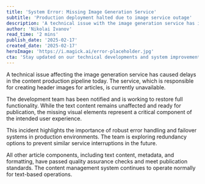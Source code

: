 ```yaml
---
title: 'System Error: Missing Image Generation Service'
subtitle: 'Production deployment halted due to image service outage'
description: 'A technical issue with the image generation service has interrupted the content production pipeline, highlighting the need for robust failover systems in production environments.'
author: 'Nikolai Ivanov'
read_time: '2 mins'
publish_date: '2025-02-17'
created_date: '2025-02-17'
heroImage: 'https://i.magick.ai/error-placeholder.jpg'
cta: 'Stay updated on our technical developments and system improvements by following us on LinkedIn. Our engineering team regularly shares insights about building resilient production systems.'
---
```


A technical issue affecting the image generation service has caused delays in the content production pipeline today. The service, which is responsible for creating header images for articles, is currently unavailable.

The development team has been notified and is working to restore full functionality. While the text content remains unaffected and ready for publication, the missing visual elements represent a critical component of the intended user experience.

This incident highlights the importance of robust error handling and failover systems in production environments. The team is exploring redundancy options to prevent similar service interruptions in the future.

All other article components, including text content, metadata, and formatting, have passed quality assurance checks and meet publication standards. The content management system continues to operate normally for text-based operations.